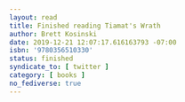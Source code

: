 ```yaml
---
layout: read
title: Finished reading Tiamat's Wrath
author: Brett Kosinski
date: 2019-12-21 12:07:17.616163793 -07:00
isbn: '9780356510330'
status: finished
syndicate_to: [ twitter ]
category: [ books ]
no_fediverse: true
---
```

